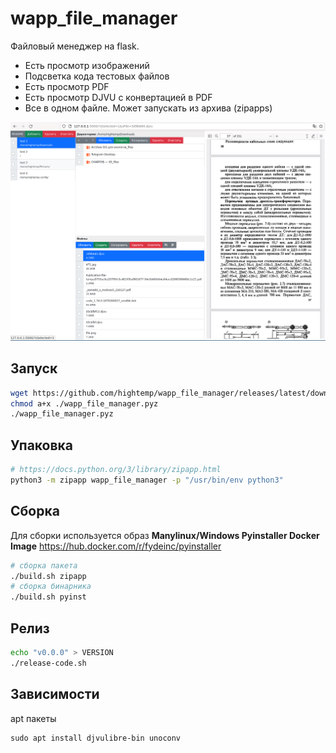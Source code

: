 # wapp_file_manager

Файловый менеджер на flask. 

- Есть просмотр изображений
- Подсветка кода тестовых файлов
- Есть просмотр PDF
- Есть просмотр DJVU с конвертацией в PDF
- Все в одном файле. Может запускать из архива (zipapps)

![](screenshots/2022-12-17_18-16.png)

## Запуск

```bash
wget https://github.com/hightemp/wapp_file_manager/releases/latest/download/wapp_file_manager.pyz
chmod a+x ./wapp_file_manager.pyz
./wapp_file_manager.pyz
```

## Упаковка

```bash
# https://docs.python.org/3/library/zipapp.html
python3 -m zipapp wapp_file_manager -p "/usr/bin/env python3"
```

## Сборка

Для сборки используется образ **Manylinux/Windows Pyinstaller Docker Image** https://hub.docker.com/r/fydeinc/pyinstaller

```bash
# сборка пакета
./build.sh zipapp
# сборка бинарника
./build.sh pyinst
```

## Релиз

```bash
echo "v0.0.0" > VERSION
./release-code.sh
```

## Зависимости

apt пакеты

```
sudo apt install djvulibre-bin unoconv
```